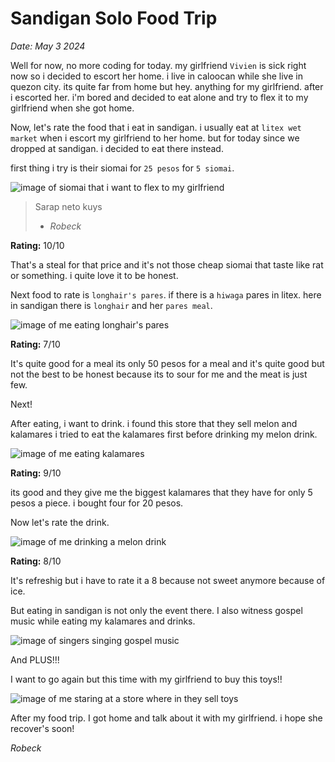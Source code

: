 # Sandigan Solo Food Trip

*Date: May 3 2024*

Well for now, no more coding for today. my girlfriend `Vivien` is sick right now so i decided to escort her home. i live in caloocan while she live in quezon city. its quite far from home but hey. anything for my girlfriend. after i escorted her. i'm bored and decided to eat alone and try to flex it to my girlfriend when she got home.

Now, let's rate the food that i eat in sandigan. i usually eat at `litex wet market` when i escort my girlfriend to her home. but for today since we dropped at sandigan. i decided to eat there instead.

first thing i try is their siomai for `25 pesos` for `5 siomai`.

![image of siomai that i want to flex to my girlfriend](/25_pesos_siomai.jpg)

> Sarap neto kuys
> - *Robeck*

**Rating:** 10/10

That's a steal for that price  and it's not those cheap siomai that taste like rat or something. i quite love it to be honest.

Next food to rate is `longhair's pares`. if there is a `hiwaga` pares in litex. here in sandigan there is `longhair` and her `pares meal`.

![image of me eating longhair's pares](/longhair_pares.jpg)

**Rating:** 7/10

It's quite good for a meal its only 50 pesos for a meal and it's quite good but not the best to be honest because its to sour for me and the meat is just few.

Next!

After eating, i want to drink. i found this store that they sell melon and kalamares i tried to eat the kalamares first before drinking my melon drink.

![image of me eating kalamares](/20_pesos_kalamares.jpg)

**Rating:** 9/10

its good and they give me the biggest kalamares that they have for only 5 pesos a piece. i bought four for 20 pesos.

Now let's rate the drink.

![image of me drinking a melon drink](/melon_sandigan.jpg)

**Rating:** 8/10

It's refreshig but i have to rate it a 8 because not sweet anymore because of ice.

But eating in sandigan is not only the event there. I also witness gospel music while eating my kalamares and drinks.

![image of singers singing gospel music](/singing_in_sandigan.jpg)

And PLUS!!!

I want to go again but this time with my girlfriend to buy this toys!!

![image of me staring at a store where in they sell toys](/toys_i_want_to_buy.jpg)

After my food trip. I got home and talk about it with my girlfriend. i hope she recover's soon!

*Robeck*